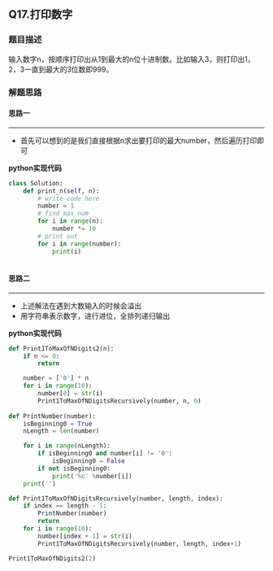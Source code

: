 ## Q17.打印数字

### 题目描述
输入数字n，按顺序打印出从1到最大的n位十进制数。比如输入3，则打印出1，2，3一直到最大的3位数即999。
### 解题思路
#### 思路一
****
- 首先可以想到的是我们直接根据n求出要打印的最大number，然后遍历打印即可

**python实现代码**
```python
class Solution:
    def print_n(self, n):
        # write code here
        number = 1
        # find max num
        for i in range(n):
            number *= 10
        # print out
        for i in range(number):
            print(i)
    
```

#### 思路二
****
- 上述解法在遇到大数输入的时候会溢出
- 用字符串表示数字，进行进位，全排列递归输出

**python实现代码**
```python
def Print1ToMaxOfNDigits2(n):
    if n <= 0:
        return

    number = ['0'] * n
    for i in range(10):
        number[0] = str(i)
        Print1ToMaxOfNDigitsRecursively(number, n, 0)
        
def PrintNumber(number):
    isBeginning0 = True
    nLength = len(number)

    for i in range(nLength):
        if isBeginning0 and number[i] != '0':
            isBeginning0 = False
        if not isBeginning0:
            print('%c' %number[i])
    print('')

def Print1ToMaxOfNDigitsRecursively(number, length, index):
    if index == length - 1:
        PrintNumber(number)
        return
    for i in range(10):
        number[index + 1] = str(i)
        Print1ToMaxOfNDigitsRecursively(number, length, index+1)

Print1ToMaxOfNDigits2(2)

```